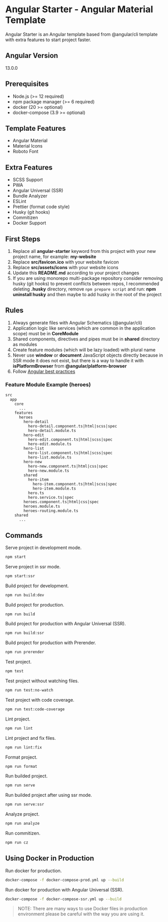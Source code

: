 # Angular Starter - Angular Material Template

Angular Starter is an Angular template based from @angular/cli template with extra features to start project faster.

## Angular Version

13.0.0

## Prerequisites

- Node.js (>= 12 required)
- npm package manager (>= 6 required)
- docker (20 >= optional)
- docker-compose (3.9 >= optional)

## Template Features

- Angular Material
- Material Icons
- Roboto Font

## Extra Features

- SCSS Support
- PWA
- Angular Universal (SSR)
- Bundle Analyzer
- ESLint
- Prettier (format code style)
- Husky (git hooks)
- Commitizen
- Docker Support

## First Steps

1. Replace all **angular-starter** keyword from this project with your new project name, for example: **my-website**
1. Replace **src/favicon.ico** with your website favicon
1. Replace **src/assets/icons** with your website icons
1. Update this **README.md** according to your project changes
1. If you are using monorepo multi-package repository consider removing husky (git hooks) to prevent conflicts between repos, I recommended deleting **.husky** directory, remove `npm prepare script` and run: **npm uninstall husky** and then maybe to add husky in the root of the project

## Rules

1. Always generate files with Angular Schematics (@angular/cli)
1. Application logic like services (which are common in the application scope) must be in **CoreModule**
1. Shared components, directives and pipes must be in **shared** directory as modules
1. Create feature modules (which will be lazy loaded) with plural name
1. Never use **window** or **document** JavaScript objects directly because in SSR mode it does not exist, but there is a way to handle it
   with **isPlatformBrowser** from **@angular/platform-browser**
1. Follow [Angular best practices](https://github.com/avivharuzi/angular-best-practices)

### Feature Module Example (heroes)

```text
src
  app
    core
      ...
    features
      heroes
        hero-detail
          hero-detail.component.ts|html|scss|spec
          hero-detail.module.ts
        hero-edit
          hero-edit.component.ts|html|scss|spec
          hero-edit.module.ts
        hero-list
          hero-list.component.ts|html|scss|spec
          hero-list.module.ts
        hero-new
          hero-new.component.ts|html|css|spec
          hero-new.module.ts
        shared
          hero-item
            hero-item.component.ts|html|scss|spec
            hero-item.module.ts
          hero.ts
          hero.service.ts|spec
        heroes.component.ts|html|css|spec
        heroes.module.ts
        heroes-routing.module.ts
    shared
      ...
```

## Commands

Serve project in development mode.

```bash
npm start
```

Serve project in ssr mode.

```bash
npm start:ssr
```

Build project for development.

```bash
npm run build:dev
```

Build project for production.

```bash
npm run build
```

Build project for production with Angular Universal (SSR).

```bash
npm run build:ssr
```

Build project for production with Prerender.

```bash
npm run prerender
```

Test project.

```bash
npm test
```

Test project without watching files.

```bash
npm run test:no-watch
```

Test project with code coverage.

```bash
npm run test:code-coverage
```

Lint project.

```bash
npm run lint
```

Lint project and fix files.

```bash
npm run lint:fix
```

Format project.

```bash
npm run format
```

Run builded project.

```bash
npm run serve
```

Run builded project after using ssr mode.

```bash
npm run serve:ssr
```

Analyze project.

```bash
npm run analyze
```

Run commitizen.

```bash
npm run cz
```

## Using Docker in Production

Run docker for production.

```bash
docker-compose -f docker-compose-prod.yml up --build
```

Run docker for production with Angular Universal (SSR).

```bash
docker-compose -f docker-compose-ssr.yml up --build
```

> NOTE: There are many ways to use Docker files in production environment please be careful with the way you are using it.
